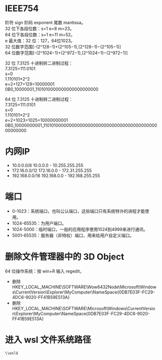 # IEEE754

阶符 sign 阶码 exponent 尾数 mantissa。  
32 位下各段位数：s=1 e=8 m=23。  
64 位下各段位数：s=1 e=11 m=52。  
e 最大值：32 位：127，64位1023。  
32 位数字范围[-(2^128−1)+(2^105−1),(2^128−1)−(2^105−1)]  
64 位数字范围[-(2^1024−1)+(2^972−1),(2^1024−1)−(2^972−1)]  

32 位 7.3125 十进制转二进制过程：  
7.3125=111.0101  
s=0  
1.110101*2^2  
e=2+127=129=10000001  
0B0_10000001_1101010000000000000000000  

64 位 7.3125 十进制转二进制过程：  
7.3125=111.0101  
s=0  
1.110101*2^2  
e=2+1023=1025=10000000001  
0B0_10000000001_1101010000000000000000000000000000000000000000000000  

# 内网IP

- 10.0.0.0/8 10.0.0.0 - 10.255.255.255
- 172.16.0.0/12 172.16.0.0 - 172.31.255.255
- 192.168.0.0/16 192.168.0.0 - 192.168.255.255

# 端口

- 0-1023：系统端口，也叫公认端口，这些端口只有系统特许的进程才能使用。
- 1024-65535：为用户端口。
- 1024-5000：临时端口，一般的应用程序使用1024到4999来进行通讯。
- 5001-65535：服务器（非特权）端口，用来给用户自定义端口。

# 删除文件管理器中的 3D Object

64 位操作系统：按 win+R 输入 regedit，  
- 删除HKEY_LOCAL_MACHINE\SOFTWARE\Wow6432Node\Microsoft\Windows\CurrentVersion\Explorer\MyComputer\NameSpace\{0DB7E03F-FC29-4DC6-9020-FF41B59E513A}  
- 删除HKEY_LOCAL_MACHINE\SOFTWARE\Microsoft\Windows\CurrentVersion\Explorer\MyComputer\NameSpace\{0DB7E03F-FC29-4DC6-9020-FF41B59E513A}

# 进入 wsl 文件系统路径

`\\wsl$`
